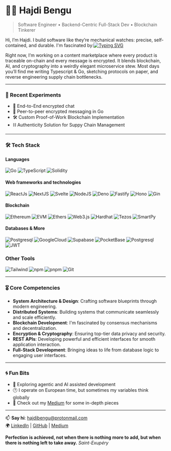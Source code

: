 # 👨‍🚀 Hajdi Bengu

> Software Engineer • Backend-Centric Full-Stack Dev • Blockchain Tinkerer

Hi, I’m Hajdi. I build software like they’re mechanical watches: precise, self-contained, and durable.  I'm fascinated by:[![Typing SVG](https://readme-typing-svg.demolab.com?font=Blimone&duration=4000&pause=1000&color=22BB88&width=800&lines=Systems+that+scale+without+panicking;Networks+that+self-heal+like+magic;Code+that+survives+a+refactor+storm;Encrypted+apps+that+even+I+can’t+break;Blockchains+that+don’t+need+trust+to+work;Peer-to-peer+networks+that+talk+behind+my+back;Smart+contracts+that+don’t+blow+up+gas;Architectures+clean+enough+to+frame;Minimal+schemas+with+maximum+zen;Microservices+that+act+like+adults;Error+handling+that+doesn’t+blame+me;Transactions+that+commit+to+their+choices;Logs+that+tell+the+truth+and+nothing+but;Interfaces+that+don’t+leak+their+feelings;Go+routines+that+know+when+to+stop;Code+comments+that+age+gracefully;Consensus+without+drama;Trustless+systems+you+can+trust;Data+flows+like+tea+through+a+ceramic+pot)](https://git.io/typing-svg)

Right now, I’m working on a content marketplace where every product is traceable on-chain and every message is encrypted. It blends blockchain, AI, and cryptography into a weirdly elegant microservice stew.  Most days you’ll find me writing Typescript & Go, sketching protocols on paper, and reverse engineering supply chain bottlenecks.

---

### 🧪 Recent Experiments
- 🔐 End-to-End encrypted chat
- 📡 Peer-to-peer encrypted messaging in Go
- 🛠️ Custom Proof-of-Work Blockchain Implementation
- ⛓️ Authenticity Solution for Suppy Chain Management 

---

### 🛠️ Tech Stack
 
#### Languages
![Go](https://img.shields.io/badge/-Go-00ADD8?logo=go&style=for-the-badge&logoColor=white) ![TypeScript](https://img.shields.io/badge/-TypeScript-3178C6?logo=Typescript&style=for-the-badge&logoColor=white) ![Solidity](https://img.shields.io/badge/-Solidity-363636?logo=solidity&style=for-the-badge&logoColor=white) 

#### Web frameworks and technologies
![ReactJs](https://img.shields.io/badge/-React-61DAFB?logo=React&style=for-the-badge&logoColor=34495E) ![NextJS](https://img.shields.io/badge/-Next%20JS-000000?logo=Next.js&style=for-the-badge&logoColor=white) ![Svelte](https://img.shields.io/badge/-Svelte-FF3E00?logo=Svelte&style=for-the-badge&logoColor=white) ![NodeJS](https://img.shields.io/badge/-Node%20JS-339933?logo=Node.js&style=for-the-badge&logoColor=black) ![Deno](https://img.shields.io/badge/-Deno-70FFAF?logo=Deno&style=for-the-badge&logoColor=black) ![Fastify](https://img.shields.io/badge/-Fastify-000000?logo=Fastify&style=for-the-badge) ![Hono](https://img.shields.io/badge/-Hono-000000?logo=Hono&style=for-the-badge)  ![Gin](https://img.shields.io/badge/-Gin-white?logo=Gin&style=for-the-badge)

#### Blockchain
![Ethereum](https://img.shields.io/badge/-Ethereum-3C3C3D?logo=Ethereum&style=for-the-badge) ![EVM](https://img.shields.io/badge/-EVM-white?style=for-the-badge) ![Ethers](https://img.shields.io/badge/-Ethers-2535A0?logo=Ethers&style=for-the-badge) ![Web3.js](https://img.shields.io/badge/-Web3%20JS-white?logo=Web3.js&style=for-the-badge&logoColor=F16822) ![Hardhat](https://img.shields.io/badge/-Hardhat-F7DF1E?&style=for-the-badge) ![Tezos](https://img.shields.io/badge/-Tezos-0F61FF?&style=for-the-badge) ![SmartPy](https://img.shields.io/badge/-SmartPy-blue?&style=for-the-badge)

#### Databases & More
![Postgresql](https://img.shields.io/badge/-Postgresql-4169E1?logo=PostgreSQL&style=for-the-badge&logoColor=white) ![GoogleCloud](https://img.shields.io/badge/-Google%20Cloud-white?logo=GoogleCloud&style=for-the-badge&logoColor=4285F4) ![Supabase](https://img.shields.io/badge/-Supabase-3FCF8E?logo=Supabase&style=for-the-badge&logoColor=black) ![PocketBase](https://img.shields.io/badge/-PocketBase-B8DBE4?logo=PocketBase&style=for-the-badge&logoColor=black) ![Postgresql](https://img.shields.io/badge/-Vercel-000000?logo=VErcel&style=for-the-badge) ![JWT](https://img.shields.io/badge/-JWT-000000?logo=JsonWebTokens&style=for-the-badge)


### Other Tools
![Tailwind](https://img.shields.io/badge/-Tailwind-06B6D4?logo=tailwindcss&style=for-the-badge&logoColor=black)  ![npm](https://img.shields.io/badge/-npm-CB3837?logo=npm&style=for-the-badge) ![pnpm](https://img.shields.io/badge/-pnpm-gray?logo=pnpm&style=for-the-badge&logoColor=F69220) ![Git](https://img.shields.io/badge/-Git-F05032?logo=git&style=for-the-badge&logoColor=white)

---

### 🎖️ Core Competencies
* **System Architecture & Design**: Crafting software blueprints through modern engineering.
* **Distributed Systems**: Building systems that communicate seamlessly and scale efficiently.
* **Blockchain Development**: I'm fascinated by consensus mechanisms and decentralization.
* **Encryption & Cryptography**: Ensuring top-tier data privacy and security.
* **REST APIs**: Developing powerful and efficient interfaces for smooth application interaction.
* **Full-Stack Development**: Bringing ideas to life from database logic to engaging user interfaces.

---

### 🌀 Fun Bits
- 🌌 Exploring agentic and AI assisted development
- 🕐 I operate on European time, but sometimes my variables think globally  
- 📖 Check out my [Medium](https://medium.com/@hajdibengu) for some in-depth pieces

---

📫 **Say hi**: hajdibengu@protonmail.com  
🌍 [LinkedIn](https://linkedin.com/in/hajdi-bengu) | [GitHub](https://github.com/HajdiBengu) | [Medium](https://medium.com/@hajdibengu)

**Perfection is achieved, not when there is nothing more to add, but when there is nothing left to take away.** <em>Saint-Exupéry</em>
